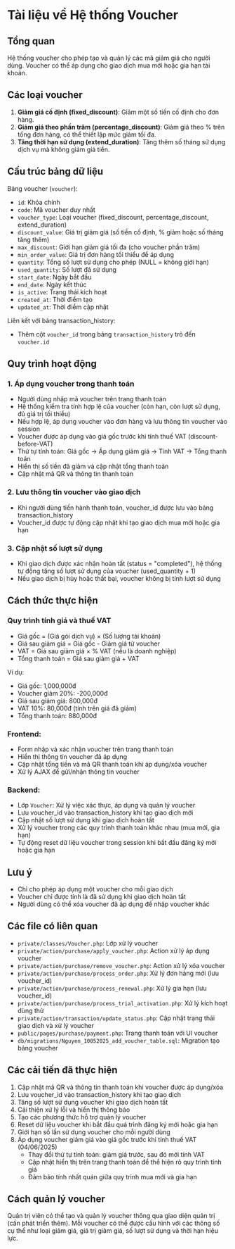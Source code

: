 # Tài liệu về Hệ thống Voucher

## Tổng quan

Hệ thống voucher cho phép tạo và quản lý các mã giảm giá cho người dùng. Voucher có thể áp dụng cho giao dịch mua mới hoặc gia hạn tài khoản.

## Các loại voucher

1. **Giảm giá cố định (fixed_discount)**: Giảm một số tiền cố định cho đơn hàng.
2. **Giảm giá theo phần trăm (percentage_discount)**: Giảm giá theo % trên tổng đơn hàng, có thể thiết lập mức giảm tối đa.
3. **Tăng thời hạn sử dụng (extend_duration)**: Tăng thêm số tháng sử dụng dịch vụ mà không giảm giá tiền.

## Cấu trúc bảng dữ liệu

Bảng voucher (`voucher`):
- `id`: Khóa chính
- `code`: Mã voucher duy nhất
- `voucher_type`: Loại voucher (fixed_discount, percentage_discount, extend_duration)
- `discount_value`: Giá trị giảm giá (số tiền cố định, % giảm hoặc số tháng tăng thêm)
- `max_discount`: Giới hạn giảm giá tối đa (cho voucher phần trăm)
- `min_order_value`: Giá trị đơn hàng tối thiểu để áp dụng
- `quantity`: Tổng số lượt sử dụng cho phép (NULL = không giới hạn)
- `used_quantity`: Số lượt đã sử dụng
- `start_date`: Ngày bắt đầu
- `end_date`: Ngày kết thúc
- `is_active`: Trạng thái kích hoạt
- `created_at`: Thời điểm tạo
- `updated_at`: Thời điểm cập nhật

Liên kết với bảng transaction_history:
- Thêm cột `voucher_id` trong bảng `transaction_history` trỏ đến `voucher.id`

## Quy trình hoạt động

### 1. Áp dụng voucher trong thanh toán
- Người dùng nhập mã voucher trên trang thanh toán
- Hệ thống kiểm tra tính hợp lệ của voucher (còn hạn, còn lượt sử dụng, đủ giá trị tối thiểu)
- Nếu hợp lệ, áp dụng voucher vào đơn hàng và lưu thông tin voucher vào session
- Voucher được áp dụng vào giá gốc trước khi tính thuế VAT (discount-before-VAT)
- Thứ tự tính toán: Giá gốc -> Áp dụng giảm giá -> Tính VAT -> Tổng thanh toán
- Hiển thị số tiền đã giảm và cập nhật tổng thanh toán
- Cập nhật mã QR và thông tin thanh toán

### 2. Lưu thông tin voucher vào giao dịch
- Khi người dùng tiến hành thanh toán, voucher_id được lưu vào bảng transaction_history
- Voucher_id được tự động cập nhật khi tạo giao dịch mua mới hoặc gia hạn

### 3. Cập nhật số lượt sử dụng
- Khi giao dịch được xác nhận hoàn tất (status = "completed"), hệ thống tự động tăng số lượt sử dụng của voucher (used_quantity + 1)
- Nếu giao dịch bị hủy hoặc thất bại, voucher không bị tính lượt sử dụng

## Cách thức thực hiện

### Quy trình tính giá và thuế VAT
- Giá gốc = (Giá gói dịch vụ) × (Số lượng tài khoản)
- Giá sau giảm giá = Giá gốc - Giảm giá từ voucher
- VAT = Giá sau giảm giá × % VAT (nếu là doanh nghiệp)
- Tổng thanh toán = Giá sau giảm giá + VAT

Ví dụ:
- Giá gốc: 1,000,000đ
- Voucher giảm 20%: -200,000đ
- Giá sau giảm giá: 800,000đ
- VAT 10%: 80,000đ (tính trên giá đã giảm)
- Tổng thanh toán: 880,000đ

### Frontend:
- Form nhập và xác nhận voucher trên trang thanh toán
- Hiển thị thông tin voucher đã áp dụng
- Cập nhật tổng tiền và mã QR thanh toán khi áp dụng/xóa voucher
- Xử lý AJAX để gửi/nhận thông tin voucher

### Backend:
- Lớp `Voucher`: Xử lý việc xác thực, áp dụng và quản lý voucher
- Lưu voucher_id vào transaction_history khi tạo giao dịch mới
- Cập nhật số lượt sử dụng khi giao dịch hoàn tất
- Xử lý voucher trong các quy trình thanh toán khác nhau (mua mới, gia hạn)
- Tự động reset dữ liệu voucher trong session khi bắt đầu đăng ký mới hoặc gia hạn

## Lưu ý
- Chỉ cho phép áp dụng một voucher cho mỗi giao dịch
- Voucher chỉ được tính là đã sử dụng khi giao dịch hoàn tất
- Người dùng có thể xóa voucher đã áp dụng để nhập voucher khác

## Các file có liên quan
- `private/classes/Voucher.php`: Lớp xử lý voucher
- `private/action/purchase/apply_voucher.php`: Action xử lý áp dụng voucher
- `private/action/purchase/remove_voucher.php`: Action xử lý xóa voucher
- `private/action/purchase/process_order.php`: Xử lý đơn hàng mới (lưu voucher_id)
- `private/action/purchase/process_renewal.php`: Xử lý gia hạn (lưu voucher_id)
- `private/action/purchase/process_trial_activation.php`: Xử lý kích hoạt dùng thử
- `private/action/transaction/update_status.php`: Cập nhật trạng thái giao dịch và xử lý voucher
- `public/pages/purchase/payment.php`: Trang thanh toán với UI voucher
- `db/migrations/Nguyen_10052025_add_voucher_table.sql`: Migration tạo bảng voucher

## Các cải tiến đã thực hiện
1. Cập nhật mã QR và thông tin thanh toán khi voucher được áp dụng/xóa
2. Lưu voucher_id vào transaction_history khi tạo giao dịch
3. Tăng số lượt sử dụng voucher khi giao dịch hoàn tất
4. Cải thiện xử lý lỗi và hiển thị thông báo
5. Tạo các phương thức hỗ trợ quản lý voucher
6. Reset dữ liệu voucher khi bắt đầu quá trình đăng ký mới hoặc gia hạn
7. Giới hạn số lần sử dụng voucher cho mỗi người dùng
8. Áp dụng voucher giảm giá vào giá gốc trước khi tính thuế VAT (04/06/2025)
   - Thay đổi thứ tự tính toán: giảm giá trước, sau đó mới tính VAT
   - Cập nhật hiển thị trên trang thanh toán để thể hiện rõ quy trình tính giá
   - Đảm bảo tính nhất quán giữa quy trình mua mới và gia hạn

## Cách quản lý voucher
Quản trị viên có thể tạo và quản lý voucher thông qua giao diện quản trị (cần phát triển thêm). Mỗi voucher có thể được cấu hình với các thông số cụ thể như loại giảm giá, giá trị giảm giá, số lượt sử dụng và thời hạn hiệu lực.
